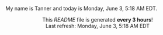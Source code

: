 My name is Tanner and today is Monday, June 3, 5:18 AM EDT.

<p align="center">This <i>README</i> file is generated <b>every 3 hours</b>!</br>Last refresh: Monday, June 3, 5:18 AM EDT<br /></p>
